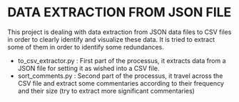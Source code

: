 # DATA EXTRACTION FROM JSON FILE

This project is dealing with data extraction from JSON data files to CSV files in order to clearly identify and visualize these data. It 
is tried to extract some of them in order to identify some redundances.

- to_csv_extractor.py : First part of the processus, it extracts data from a JSON file for setting it as wished into a CSV file.
- sort_comments.py : Second part of the processus, it travel across the CSV file and extract some commentaries according to their frequency and their size (try to extract more significant commentaries)

